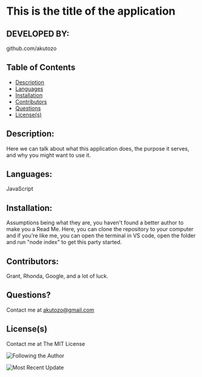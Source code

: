 # This is the title of the application
  ## DEVELOPED BY: 
github.com/akutozo
  ## Table of Contents
  * [Description](#description:)
  * [Languages](#languages:)
  * [Installation](#installation:)
  * [Contributors](#contributors:)
  * [Questions](#questions:)
  * [License(s)](#license(s):)
  
  ## Description: 
Here we can talk about what this application does, the purpose it serves, and why you might want to use it.
  ## Languages: 
JavaScript
  ## Installation: 
Assumptions being what they are, you haven't found a better author to make you a Read Me. Here, you can clone the repository to your computer and if you're like me, you can open the terminal in VS code, open the folder and run "node index" to get this party started.
  ## Contributors: 
Grant, Rhonda, Google, and a lot of luck.
  ## Questions? 
Contact me at akutozo@gmail.com
  ## License(s) 
Contact me at  The MIT License 

  
![Following the Author](https://img.shields.io/github/followers/akutozo?label=GitHub%20Followers&logo=Github&?style=social)
  
![Most Recent Update](https://img.shields.io/github/last-commit/akutozo/readme-writer)
  